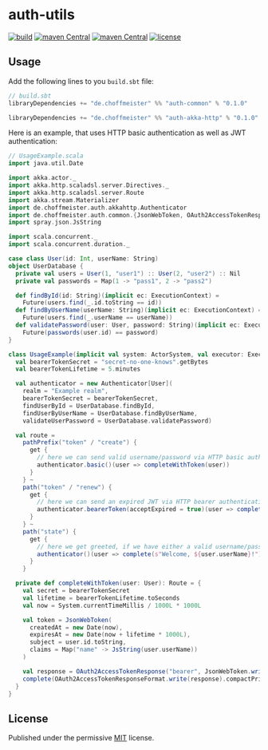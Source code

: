 # auth-utils

[![build](https://img.shields.io/circleci/project/choffmeister/auth-utils.svg)](https://circleci.com/gh/choffmeister/auth-utils)
[![maven Central](https://img.shields.io/maven-central/v/de.choffmeister/auth-common.svg)](http://search.maven.org/#search%7Cga%7C1%7Cg%3A%22de.choffmeister%22%20AND%20a%3A%22auth-common%22)
[![maven Central](https://img.shields.io/maven-central/v/de.choffmeister/auth-spray.svg)](http://search.maven.org/#search%7Cga%7C1%7Cg%3A%22de.choffmeister%22%20AND%20a%3A%22auth-spray%22)
[![license](http://img.shields.io/badge/license-MIT-lightgrey.svg)](http://opensource.org/licenses/MIT)

## Usage

Add the following lines to you `build.sbt` file:

~~~ scala
// build.sbt
libraryDependencies += "de.choffmeister" %% "auth-common" % "0.1.0"

libraryDependencies += "de.choffmeister" %% "auth-akka-http" % "0.1.0"
~~~

Here is an example, that uses HTTP basic authentication as well as JWT authentication:

~~~ scala
// UsageExample.scala
import java.util.Date

import akka.actor._
import akka.http.scaladsl.server.Directives._
import akka.http.scaladsl.server.Route
import akka.stream.Materializer
import de.choffmeister.auth.akkahttp.Authenticator
import de.choffmeister.auth.common.{JsonWebToken, OAuth2AccessTokenResponse, OAuth2AccessTokenResponseFormat}
import spray.json.JsString

import scala.concurrent._
import scala.concurrent.duration._

case class User(id: Int, userName: String)
object UserDatabase {
  private val users = User(1, "user1") :: User(2, "user2") :: Nil
  private val passwords = Map(1 -> "pass1", 2 -> "pass2")

  def findById(id: String)(implicit ec: ExecutionContext) =
    Future(users.find(_.id.toString == id))
  def findByUserName(userName: String)(implicit ec: ExecutionContext) =
    Future(users.find(_.userName == userName))
  def validatePassword(user: User, password: String)(implicit ec: ExecutionContext) =
    Future(passwords(user.id) == password)
}

class UsageExample(implicit val system: ActorSystem, val executor: ExecutionContext, val materializer: Materializer) {
  val bearerTokenSecret = "secret-no-one-knows".getBytes
  val bearerTokenLifetime = 5.minutes

  val authenticator = new Authenticator[User](
    realm = "Example realm",
    bearerTokenSecret = bearerTokenSecret,
    findUserById = UserDatabase.findById,
    findUserByUserName = UserDatabase.findByUserName,
    validateUserPassword = UserDatabase.validatePassword)

  val route =
    pathPrefix("token" / "create") {
      get {
        // here we can send valid username/password via HTTP basic authentication and get a JWT for it
        authenticator.basic()(user => completeWithToken(user))
      }
    } ~
    path("token" / "renew") {
      get {
        // here we can send an expired JWT via HTTP bearer authentication and get a renewed JWT for it
        authenticator.bearerToken(acceptExpired = true)(user => completeWithToken(user))
      }
    } ~
    path("state") {
      get {
        // here we get greeted, if we have either a valid username/password or JWT sent via HTTP basic resp. HTTP bearer
        authenticator()(user => complete(s"Welcome, ${user.userName}!"))
      }
    }

  private def completeWithToken(user: User): Route = {
    val secret = bearerTokenSecret
    val lifetime = bearerTokenLifetime.toSeconds
    val now = System.currentTimeMillis / 1000L * 1000L

    val token = JsonWebToken(
      createdAt = new Date(now),
      expiresAt = new Date(now + lifetime * 1000L),
      subject = user.id.toString,
      claims = Map("name" -> JsString(user.userName))
    )

    val response = OAuth2AccessTokenResponse("bearer", JsonWebToken.write(token, secret), lifetime)
    complete(OAuth2AccessTokenResponseFormat.write(response).compactPrint)
  }
}
~~~

## License

Published under the permissive [MIT](http://opensource.org/licenses/MIT) license.
